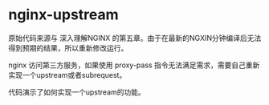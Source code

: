 # nginx-upstream

原始代码来源与 深入理解NGINX 的第五章。由于在最新的NGXIN分钟编译后无法得到预期的结果，所以重新修改运行。

nginx 访问第三方服务，如果使用 proxy-pass 指令无法满足需求，需要自己重新实现一个upstream或者subrequest。

代码演示了如何实现一个upstream的功能。
